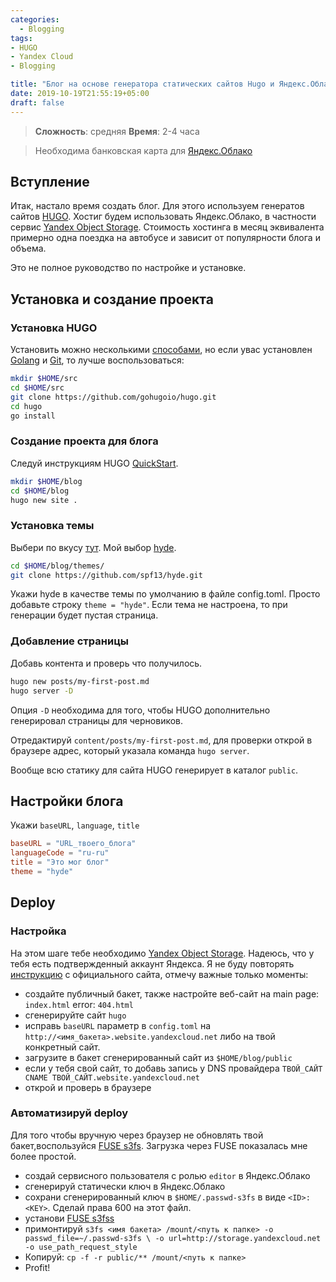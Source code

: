 ```yaml
---
categories:
  - Blogging
tags:
- HUGO
- Yandex Cloud
- Blogging

title: "Блог на основе генератора статических сайтов Hugo и Яндекс.Облако"
date: 2019-10-19T21:55:19+05:00
draft: false
---
```


> **Сложность**: средняя **Время**: 2-4 часа

> Необходима банковская карта для [Яндекс.Облако](https://cloud.yandex.ru/)

## Вступление
Итак, настало время создать блог. 
Для этого используем генератов сайтов [HUGO](https://gohugo.io/).
Хостиг будем использовать Яндекс.Облако, в частности сервис [Yandex Object Storage](https://cloud.yandex.ru/services/storage). Стоимость хостинга в месяц эквивалента примерно одна поездка на автобусе и зависит от популярности блога и объема.


Это не полное руководство по настройке и установке.



## Установка и создание проекта

### Установка HUGO
Установить можно несколькими [способами](https://gohugo.io/getting-started/quick-start/), но если увас установлен [Golang](https://golang.org/) и [Git](https://git-scm.com/), то лучше воспользоваться:

```bash
mkdir $HOME/src
cd $HOME/src
git clone https://github.com/gohugoio/hugo.git
cd hugo
go install
```

### Создание проекта для блога

Следуй инструкциям HUGO [QuickStart](https://gohugo.io/getting-started/quick-start/).

```bash
mkdir $HOME/blog
cd $HOME/blog
hugo new site .

```

### Установка темы

Выбери по вкусу [тут](https://themes.gohugo.io/). Мой выбор [hyde](https://github.com/spf13/hyde).

```bash
cd $HOME/blog/themes/
git clone https://github.com/spf13/hyde.git
```
Укажи hyde в качестве темы по умолчанию в файле config.toml. Просто добавьте строку `theme = "hyde"`. Если тема не настроена, то при генерации будет пустая страница.

### Добавление страницы

Добавь контента и проверь что получилось.

```bash
hugo new posts/my-first-post.md
hugo server -D
```
Опция `-D` необходима для того, чтобы HUGO дополнительно генерировал страницы для черновиков.

Отредактируй `content/posts/my-first-post.md`, для проверки открой в браузере адрес, который указала команда `hugo server`.

Вообще всю статику для сайта HUGO  генерирует в каталог `public`.

## Настройки блога

Укажи `baseURL`, `language`, `title`

```toml
baseURL = "URL_твоего_блога"
languageCode = "ru-ru"
title = "Это мог блог"
theme = "hyde"
```

## Deploy

### Настройка 

На этом шаге тебе необходимо [Yandex Object Storage](https://cloud.yandex.ru/services/storage). Надеюсь, что у тебя есть подтвержденный аккаунт Яндекса. Я не буду повторять [инструкцию](https://cloud.yandex.ru/docs/storage/hosting/) с официального сайта, отмечу важные только моменты:

* создайте публичный бакет, также настройте веб-сайт на main page: `index.html` error: `404.html`
* сгенерируйте сайт `hugo`
* исправь `baseURL` параметр в `config.toml` на `http://<имя_бакета>.website.yandexcloud.net` либо на твой конкретный сайт.
* загрузите в бакет сгенерированный сайт из `$HOME/blog/public`
* если у тебя свой сайт, то добавь запись у DNS провайдера `ТВОЙ_САЙТ CNAME ТВОЙ_САЙТ.website.yandexcloud.net`
* открой и проверь в браузере

### Автоматизируй deploy
Для того чтобы вручную через браузер не обновлять твой бакет,воспользуйся 
[FUSE s3fs](https://cloud.yandex.ru/docs/storage/instruments/s3fs).
Загрузка через FUSE показалась мне более простой.

* создай сервисного пользователя с ролью `editor` в Яндекс.Облако
* сгенерируй статически ключ в Яндекс.Облако
* сохрани сгенерированный ключ в `$HOME/.passwd-s3fs` в виде `<ID>:<KEY>`. Сделай права 600 на этот файл.
* установи [FUSE s3fss](https://github.com/s3fs-fuse/s3fs-fuse/wiki/Fuse-Over-Amazon)
* примонтируй `s3fs <имя бакета> /mount/<путь к папке> -o passwd_file=~/.passwd-s3fs \
    -o url=http://storage.yandexcloud.net -o use_path_request_style`
* Копируй: `cp -f -r public/** /mount/<путь к папке>`
* Profit!